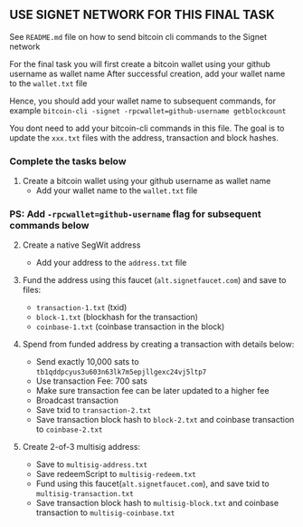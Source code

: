 ## USE SIGNET NETWORK FOR THIS FINAL TASK 
See `README.md` file on how to send bitcoin cli commands to the Signet network

For the final task you will first create a bitcoin wallet using your github username as wallet name
After successful creation, add your wallet name to the `wallet.txt` file

Hence, you should add your wallet name to subsequent commands, for example 
`bitcoin-cli -signet -rpcwallet=github-username getblockcount`

You dont need to add your bitcoin-cli commands in this file.
The goal is to update the `xxx.txt` files with the address, transaction and block hashes.

### Complete the tasks below

1. Create a bitcoin wallet using your github username as wallet name
    - Add your wallet name to the `wallet.txt` file

### PS: Add `-rpcwallet=github-username` flag for subsequent commands below

2. Create a native SegWit address
    - Add your address to the `address.txt` file

3. Fund the address using this faucet (`alt.signetfaucet.com`) and save to files:
   - `transaction-1.txt` (txid)
   - `block-1.txt` (blockhash for the transaction)
   - `coinbase-1.txt` (coinbase transaction in the block)

4. Spend from funded address by creating a transaction with details below:
   - Send exactly 10,000 sats to `tb1qddpcyus3u603n63lk7m5epjllgexc24vj5ltp7`
   - Use transaction Fee: 700 sats
   - Make sure transaction fee can be later updated to a higher fee
   - Broadcast transaction
   - Save txid to `transaction-2.txt`
   - Save transaction block hash to `block-2.txt` and coinbase transaction to `coinbase-2.txt`

5. Create 2-of-3 multisig address:
   - Save to `multisig-address.txt`
   - Save redeemScript to `multisig-redeem.txt`
   - Fund using this faucet(`alt.signetfaucet.com`), and save txid to `multisig-transaction.txt`
   - Save transaction block hash to `multisig-block.txt` and coinbase transaction to `multisig-coinbase.txt`
